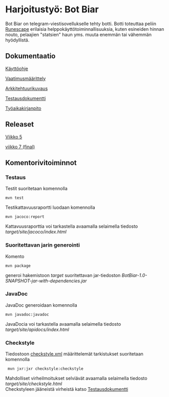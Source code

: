 # Harjoitustyö: Bot Biar

Bot Biar on telegram-viestisovellukselle tehty botti. Botti toteuttaa peliin [Runescape](https://oldschool.runescape.com/) erilaisia helppokäyttötoiminnallisuuksia, kuten esineiden hinnan nouto, pelaajien "statsien" haun yms. muuta enemmän tai vähemmän hyödyllistä.

## Dokumentaatio

[Käyttöohje](https://github.com/Pekkuli/otm-harjoitustyo/blob/master/Harjoitusty%C3%B6/Bot%20Biar/Dokumentaatio/K%C3%A4ytt%C3%B6ohje.md)

[Vaatimusmäärittely](https://github.com/Pekkuli/otm-harjoitustyo/blob/master/Harjoitusty%C3%B6/Bot%20Biar/Dokumentaatio/vaatimusmaarittely.md)

[Arkkitehtuurikuvaus](https://github.com/Pekkuli/otm-harjoitustyo/blob/master/Harjoitusty%C3%B6/Bot%20Biar/Dokumentaatio/arkkitehtuuri.md)

[Testausdokumentti](https://github.com/Pekkuli/otm-harjoitustyo/blob/master/Harjoitusty%C3%B6/Bot%20Biar/Dokumentaatio/Testausdokumentti.md)

[Työaikakirjanpito](https://github.com/Pekkuli/otm-harjoitustyo/blob/master/Harjoitusty%C3%B6/Bot%20Biar/Dokumentaatio/ty%C3%B6aikakirjanpito.md)

## Releaset

[Viikko 5](https://github.com/Pekkuli/otm-harjoitustyo/releases/tag/0.1)

[viikko 7 (final)](https://github.com/Pekkuli/otm-harjoitustyo/releases/tag/0.1)

## Komentorivitoiminnot

### Testaus

Testit suoritetaan komennolla

```
mvn test
```

Testikattavuusraportti luodaan komennolla

```
mvn jacoco:report
```

Kattavuusraporttia voi tarkastella avaamalla selaimella tiedosto _target/site/jacoco/index.html_

### Suoritettavan jarin generointi

Komento

```
mvn package
```
generoi hakemistoon _target_ suoritettavan jar-tiedoston _BotBiar-1.0-SNAPSHOT-jar-with-dependencies.jar_

### JavaDoc

JavaDoc generoidaan komennolla

```
mvn javadoc:javadoc
```

JavaDocia voi tarkastella avaamalla selaimella tiedosto _target/site/apidocs/index.html_


### Checkstyle

Tiedostoon [checkstyle.xml](https://github.com/Pekkuli/otm-harjoitustyo/blob/master/Harjoitusty%C3%B6/Bot%20Biar/checkstyle.xml) määrittelemät tarkistukset suoritetaan komennolla


```
 mvn jxr:jxr checkstyle:checkstyle
```

Mahdolliset virheilmoitukset selviävät avaamalla selaimella tiedosto _target/site/checkstyle.html_       
Checkstyleen jääneistä virheistä katso [Testausdokumentti](https://github.com/Pekkuli/otm-harjoitustyo/blob/master/Harjoitustyö/Bot%20Biar/Dokumentaatio/Testausdokumentti.md#Checkstyle)
